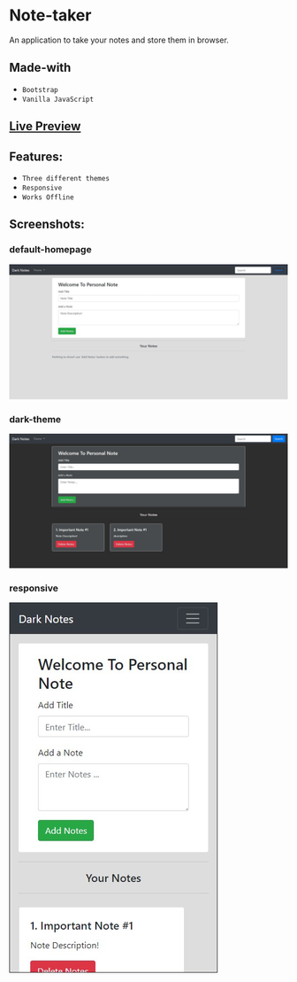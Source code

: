 # Note-taker

An application to take your notes and store them in browser.

## Made-with

- `Bootstrap`
- `Vanilla JavaScript`

## [Live Preview](https://note-taker-realdarkcode.netlify.app/)

## Features:

- `Three different themes`
- `Responsive`
- `Works Offline`

## Screenshots:

### default-homepage

![page](screenshots/Screenshot_1.jpg)

### dark-theme

![dark-theme](screenshots/Screenshot_2.jpg)

### responsive

![responsive](screenshots/Screenshot_3.jpg)
